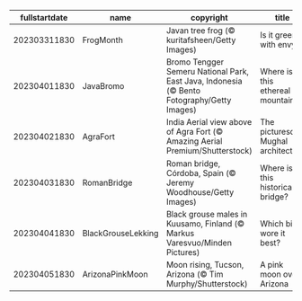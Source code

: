 |fullstartdate|name|copyright|title|image|
|--|--|--|--|--|
202303311830|FrogMonth|Javan tree frog (© kuritafsheen/Getty Images)|Is it green with envy?|![](/en-IN/2023/04/202303311830FrogMonth.jpg)|
202304011830|JavaBromo|Bromo Tengger Semeru National Park, East Java, Indonesia (© Bento Fotography/Getty Images)|Where is this ethereal mountain?|![](/en-IN/2023/04/202304011830JavaBromo.jpg)|
202304021830|AgraFort|India Aerial view above of Agra Fort (© Amazing Aerial Premium/Shutterstock)|The picturesque Mughal architecture|![](/en-IN/2023/04/202304021830AgraFort.jpg)|
202304031830|RomanBridge|Roman bridge, Córdoba, Spain (© Jeremy Woodhouse/Getty Images)|Where is this historical bridge?|![](/en-IN/2023/04/202304031830RomanBridge.jpg)|
202304041830|BlackGrouseLekking|Black grouse males in Kuusamo, Finland (© Markus Varesvuo/Minden Pictures)|Which bird wore it best?|![](/en-IN/2023/04/202304041830BlackGrouseLekking.jpg)|
202304051830|ArizonaPinkMoon|Moon rising, Tucson, Arizona (© Tim Murphy/Shutterstock)|A pink moon over Arizona|![](/en-IN/2023/04/202304051830ArizonaPinkMoon.jpg)|
